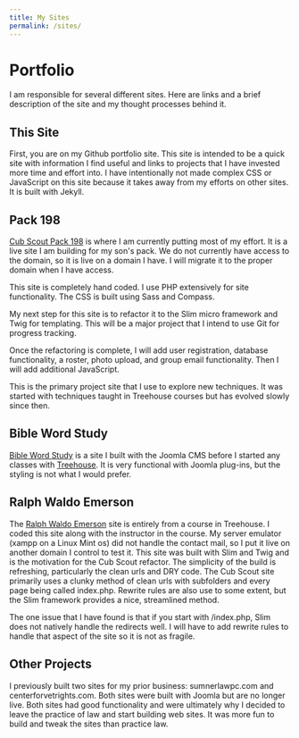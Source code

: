 ```yaml
---
title: My Sites
permalink: /sites/
---
```


Portfolio
=========

I am responsible for several different sites.  Here are links and a brief description of the site and my thought processes behind it.

This Site
---------

First, you are on my Github portfolio site.  This site is intended to be a quick site with information I find useful and links to projects that I have invested more time and effort into.  I have intentionally not made complex CSS or JavaScript on this site because it takes away from my efforts on other sites.  It is built with Jekyll.

Pack 198
--------

[Cub Scout Pack 198](http://vetsrights.com) is where I am currently putting most of my effort.  It is a live site I am building for my son's pack.  We do not currently have access to the domain, so it is live on a domain I have.  I will migrate it to the proper domain when I have access.

This site is completely hand coded.  I use PHP extensively for site functionality.  The CSS is built using Sass and Compass.  

My next step for this site is to refactor it to the Slim micro framework and Twig for templating.  This will be a major project that I intend to use Git for progress tracking.

Once the refactoring is complete, I will add user registration, database functionality, a roster, photo upload, and group email functionality.  Then I will add additional JavaScript.  

This is the primary project site that I use to explore new techniques.  It was started with techniques taught in Treehouse courses but has evolved slowly since then.

Bible Word Study
----------------

[Bible Word Study](http://biblewordstudy.net) is a site I built with the Joomla CMS before I started any classes with [Treehouse](http://teamtreehouse.com).  It is very functional with Joomla plug-ins, but the styling is not what I would prefer.  

Ralph Waldo Emerson
-------------------

The [Ralph Waldo Emerson](http://vetsrights.org) site is entirely from a course in Treehouse.  I coded this site along with the instructor in the course.  My server emulator (xampp on a Linux Mint os) did not handle the contact mail, so I put it live on another domain I control to test it.  This site was built with Slim and Twig and is the motivation for the Cub Scout refactor.  The simplicity of the build is refreshing, particularly the clean urls and DRY code.  The Cub Scout site primarily uses a clunky method of clean urls with subfolders and every page being called index.php.  Rewrite rules are also use to some extent, but the Slim framework provides a nice, streamlined method.

The one issue that I have found is that if you start with /index.php, Slim does not natively handle the redirects well.  I will have to add rewrite rules to handle that aspect of the site so it is not as fragile.

Other Projects
--------------

I previously built two sites for my prior business: sumnerlawpc.com and centerforvetrights.com.  Both sites were built with Joomla but are no longer live.  Both sites had good functionality and were ultimately why I decided to leave the practice of law and start building web sites.  It was more fun to build and tweak the sites than practice law.